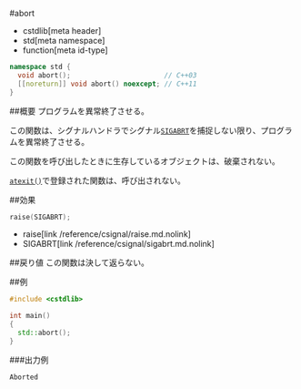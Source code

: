 #abort
* cstdlib[meta header]
* std[meta namespace]
* function[meta id-type]

```cpp
namespace std {
  void abort();                       // C++03
  [[noreturn]] void abort() noexcept; // C++11
}
```

##概要
プログラムを異常終了させる。

この関数は、シグナルハンドラでシグナル[`SIGABRT`](/reference/csignal/sigabrt.md.nolink)を捕捉しない限り、プログラムを異常終了させる。

この関数を呼び出したときに生存しているオブジェクトは、破棄されない。

[`atexit()`](atexit.md)で登録された関数は、呼び出されない。


##効果
```cpp
raise(SIGABRT);
```
* raise[link /reference/csignal/raise.md.nolink]
* SIGABRT[link /reference/csignal/sigabrt.md.nolink]


##戻り値
この関数は決して返らない。


##例
```cpp
#include <cstdlib>

int main()
{
  std::abort();
}
```

###出力例
```
Aborted
```


